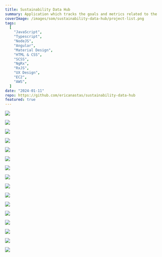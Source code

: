 ```yaml
---
title: Sustainability Data Hub
summary: Application which tracks the goals and metrics related to the energy use and carbon footprint of SOM projects
coverImage: /images/som/sustainability-data-hub/project-list.png
tags:
  [
    "JavaScript",
    "Typescript",
    "NodeJS",
    "Angular",
    "Material Design",
    "HTML & CSS",
    "SCSS",
    "NgRx",
    "RxJS",
    "UX Design",
    "EC2",
    "AWS",
  ]
date: "2024-01-11"
repo: https://github.com/ericanastas/sustainability-data-hub
featured: true
---
```


![](/images/som/sustainability-data-hub/project-summary.png)

![](/images/som/sustainability-data-hub/project-info.png)

![](/images/som/sustainability-data-hub/edit-project.png)

![](/images/som/sustainability-data-hub/goals.png)

![](/images/som/sustainability-data-hub/create-goal.png)

![](/images/som/sustainability-data-hub/create-cert-goal.png)

![](/images/som/sustainability-data-hub/edit-goal.png)

![](/images/som/sustainability-data-hub/analysis.png)

![](/images/som/sustainability-data-hub/create-task.png)

![](/images/som/sustainability-data-hub/edit-task.png)

![](/images/som/sustainability-data-hub/goal-metrics.png)

![](/images/som/sustainability-data-hub/goal-metrics2.png)

![](/images/som/sustainability-data-hub/client-review.png)

![](/images/som/sustainability-data-hub/create-client-review.png)

![](/images/som/sustainability-data-hub/edit-client-review.png)

![](/images/som/sustainability-data-hub/map.png)
